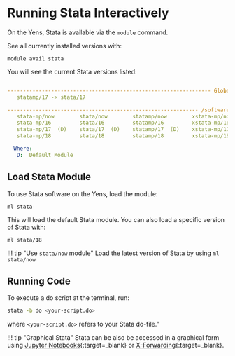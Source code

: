 # Running Stata Interactively

On the Yens, Stata is available via the `module` command. 

See all currently installed versions with:

```title="Terminal Input"
module avail stata
```

You will see the current Stata versions listed:

```{.yaml .no-copy title="Terminal Output"}

----------------------------------------------------------------- Global Aliases ------------------------------------------------------------------
   statamp/17 -> stata/17

------------------------------------------------------------- /software/modules/Core --------------------------------------------------------------
   stata-mp/now        stata/now        statamp/now        xstata-mp/now        xstata/now        xstatamp/now
   stata-mp/16         stata/16         statamp/16         xstata-mp/16         xstata/16         xstatamp/16
   stata-mp/17  (D)    stata/17  (D)    statamp/17  (D)    xstata-mp/17  (D)    xstata/17  (D)    xstatamp/17  (D)
   stata-mp/18         stata/18         statamp/18         xstata-mp/18         xstata/18         xstatamp/18

  Where:
   D:  Default Module
```

## Load Stata Module
To use Stata software on the Yens, load the module:
```title="Terminal Input"
ml stata
```
This will load the default Stata module. You can also load a specific version of Stata with:

```title="Terminal Input"
ml stata/18
```

!!! tip "Use `stata/now` module"
    Load the latest version of Stata by using `ml stata/now`

## Running Code

To execute a do script at the terminal, run:
```bash title="Terminal Input"
stata -b do <your-script.do>
```
where `<your-script.do>` refers to your Stata do-file."

!!! tip "Graphical Stata"
    Stata can be also be accessed in a graphical form using [Jupyter Notebooks](/_getting_started/jupyter/#stata){:target=_blank} or [X-Forwarding](/_user_guide/using_gui){:target=_blank}.

